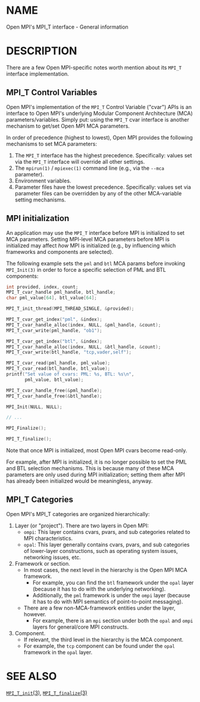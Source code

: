 # NAME

Open MPI's MPI_T interface - General information

# DESCRIPTION

There are a few Open MPI-specific notes worth mention about its `MPI_T` interface implementation.

## MPI_T Control Variables

Open MPI's implementation of the `MPI_T` Control Variable ("cvar") APIs is an interface to Open MPI's underlying Modular Component Architecture (MCA) parameters/variables.  Simply put: using the `MPI_T` cvar interface is another mechanism to get/set Open MPI MCA parameters.

In order of precedence (highest to lowest), Open MPI provides the following mechanisms to set MCA parameters:

1. The `MPI_T` interface has the highest precedence.  Specifically: values set via the `MPI_T` interface will override all other settings.
1. The `mpirun(1)` / `mpiexec(1)` command line (e.g., via the `--mca` parameter).
1. Environment variables.
1. Parameter files have the lowest precedence.  Specifically: values set via parameter files can be overridden by any of the other MCA-variable setting mechanisms.

## MPI initialization

An application may use the `MPI_T` interface before MPI is initialized to set MCA parameters.  Setting MPI-level MCA parameters before MPI is initialized may affect _how_ MPI is initialized (e.g., by influencing which frameworks and components are selected).

The following example sets the `pml` and `btl` MCA params before invoking `MPI_Init(3)` in order to force a specific selection of PML and BTL components:

```c
int provided, index, count;
MPI_T_cvar_handle pml_handle, btl_handle;
char pml_value[64], btl_value[64];

MPI_T_init_thread(MPI_THREAD_SINGLE, &provided);

MPI_T_cvar_get_index("pml", &index);
MPI_T_cvar_handle_alloc(index, NULL, &pml_handle, &count);
MPI_T_cvar_write(pml_handle, "ob1");

MPI_T_cvar_get_index("btl", &index);
MPI_T_cvar_handle_alloc(index, NULL, &btl_handle, &count);
MPI_T_cvar_write(btl_handle, "tcp,vader,self");

MPI_T_cvar_read(pml_handle, pml_value);
MPI_T_cvar_read(btl_handle, btl_value);
printf("Set value of cvars: PML: %s, BTL: %s\n",
       pml_value, btl_value);

MPI_T_cvar_handle_free(&pml_handle);
MPI_T_cvar_handle_free(&btl_handle);

MPI_Init(NULL, NULL);

// ...

MPI_Finalize();

MPI_T_finalize();
```

Note that once MPI is initialized, most Open MPI cvars become read-only.

For example, after MPI is initialized, it is no longer possible to set the PML and BTL selection mechanisms.  This is because many of these MCA parameters are only used during MPI initialization; setting them after MPI has already been initialized would be meaningless, anyway.

## MPI_T Categories

Open MPI's MPI_T categories are organized hierarchically:

1. Layer (or "project").  There are two layers in Open MPI:
    * `ompi`: This layer contains cvars, pvars, and sub categories related to MPI characteristics.
    * `opal`: This layer generally contains cvars, pvars, and sub categories of lower-layer constructions, such as operating system issues, networking issues, etc.
2. Framework or section.
    * In most cases, the next level in the hierarchy is the Open MPI MCA framework.
        * For example, you can find the `btl` framework under the `opal` layer (because it has to do with the underlying networking).
        * Additionally, the `pml` framework is under the `ompi` layer (because it has to do with MPI semantics of point-to-point messaging).
    * There are a few non-MCA-framework entities under the layer, however.
        * For example, there is an `mpi` section under both the `opal` and `ompi` layers for general/core MPI constructs.
3. Component.
    * If relevant, the third level in the hierarchy is the MCA component.
    * For example, the `tcp` component can be found under the `opal` framework in the `opal` layer.

# SEE ALSO

[`MPI_T_init`(3)](MPI_T_init.html),
[`MPI_T_finalize`(3)](MPI_T_finalize.html)
